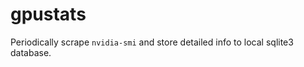 # gpustats

Periodically scrape ```nvidia-smi``` and store detailed info to local sqlite3 database.
